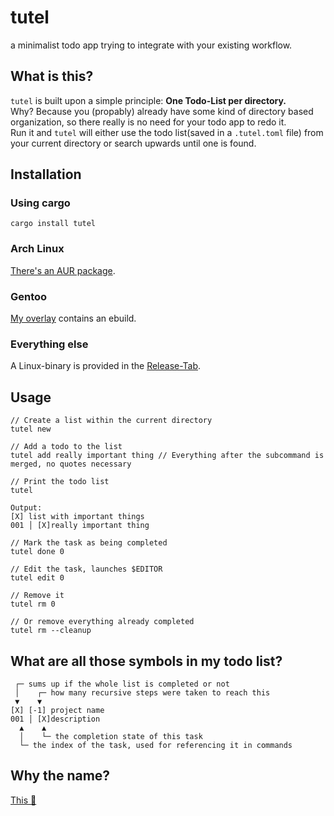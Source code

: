 # tutel
a minimalist todo app trying to integrate with your existing workflow.

## What is this?
`tutel` is built upon a simple principle: **One Todo-List per directory.**  
Why? Because you (propably) already have some kind of directory based
organization, so there really is no need for your todo app to redo it.  
Run it and `tutel` will either use the todo list(saved in a `.tutel.toml` file) from
your current directory or search upwards until one is found. 

## Installation

### Using cargo
`cargo install tutel`

### Arch Linux
[There's an AUR package](https://aur.archlinux.org/packages/tutel).

### Gentoo
[My overlay](https://github.com/0x5a4/ruhtra) contains an ebuild.

### Everything else
A Linux-binary is provided in the [Release-Tab](https://github.com/0x5a4/tutel/releases).

## Usage
```
// Create a list within the current directory
tutel new

// Add a todo to the list
tutel add really important thing // Everything after the subcommand is merged, no quotes necessary

// Print the todo list
tutel

Output:
[X] list with important things
001 │ [X]really important thing

// Mark the task as being completed
tutel done 0

// Edit the task, launches $EDITOR
tutel edit 0

// Remove it
tutel rm 0

// Or remove everything already completed
tutel rm --cleanup
```

## What are all those symbols in my todo list?
```
 ┌─ sums up if the whole list is completed or not
 │    ┌─ how many recursive steps were taken to reach this
 ▼    ▼
[X] [-1] project name 
001 │ [X]description
  ▲    ▲
  │    └─ the completion state of this task
  └─ the index of the task, used for referencing it in commands
```

## Why the name?
[This 🐢](https://youtu.be/oxzEdm29JLw)
